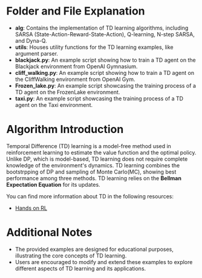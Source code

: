 # Folder and File Explanation

- **alg**: Contains the implementation of TD learning algorithms, including SARSA (State-Action-Reward-State-Action), Q-learning, N-step SARSA, and Dyna-Q.
- **utils**: Houses utility functions for the TD learning examples, like argument parser.
- **blackjack.py**: An example script showing how to train a TD agent on the Blackjack environment from OpenAI Gymnasium.
- **cliff_walking.py**: An example script showing how to train a TD agent on the CliffWalking environment from OpenAI Gym.
- **Frozen_lake.py**: An example script showcasing the training process of a TD agent on the FrozenLake environment.
- **taxi.py**: An example script showcasing the training process of a TD agent on the Taxi environment.

# Algorithm Introduction

Temporal Difference (TD) learning is a model-free method used in reinforcement learning to estimate the value function and the optimal policy. Unlike DP, which is model-based, TD learning does not require complete knowledge of the environment's dynamics. TD learning combines the bootstrpping of DP and sampling of Monte Carlo(MC), showing best performance among three methods. TD learning relies on the **Bellman Expectation Equation** for its updates.

You can find more information about TD in the following resources:

- [Hands on RL](https://hrl.boyuai.com/chapter/1/%E6%97%B6%E5%BA%8F%E5%B7%AE%E5%88%86%E7%AE%97%E6%B3%95)

# Additional Notes

- The provided examples are designed for educational purposes, illustrating the core concepts of TD learning.
- Users are encouraged to modify and extend these examples to explore different aspects of TD learning and its applications.